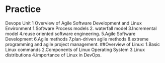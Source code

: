 # Practice
Devops
Unit 1
           Overview of Agile Software Development and Linux Environment
1.Software Process models
2. waterfall model
3.Incremental model 
4.reuse oriented software engineering.
5.Agile Software Development
6.Agile methods
7.plan-driven agile methods
8.extreme programming and agile project management. 
##Overview of Linux: 
1.Basic Linux commands
2.Components of Linux Operating System
3.Linux distributions
4.importance of Linux in DevOps.
